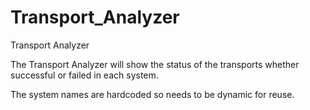 # Transport_Analyzer
Transport Analyzer


The Transport Analyzer will show the status of the transports whether successful or failed in each system.

The system names are hardcoded so needs to be dynamic for reuse.

